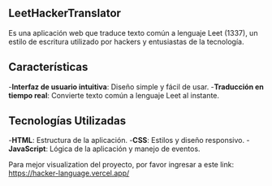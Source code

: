 ## LeetHackerTranslator
Es una aplicación web que traduce texto común a lenguaje Leet (1337), un estilo de escritura utilizado por hackers y entusiastas de la tecnología. 

## Características

-**Interfaz de usuario intuitiva**: Diseño simple y fácil de usar.
-**Traducción en tiempo real**: Convierte texto común a lenguaje Leet al instante.

## Tecnologías Utilizadas

-**HTML**: Estructura de la aplicación.
-**CSS**: Estilos y diseño responsivo.
-**JavaScript**: Lógica de la aplicación y manejo de eventos.

Para mejor visualization del proyecto, por favor ingresar a este link: https://hacker-language.vercel.app/
